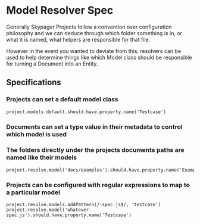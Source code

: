 # Model Resolver Spec

Generally Skypager Projects follow a convention over configuration philosophy and we can deduce through which folder something is in, or what it is named, what helpers are responsible for that file.

However in the event you wanted to deviate from this, resolvers can be used to help determine things like which Model class should be responsible for turning a Document into an Entity.

## Specifications

### Projects can set a default model class

```
project.models.default.should.have.property.name('Testcase')
```

### Documents can set a type value in their metadata to control which model is used

### The folders directly under the projects documents paths are named like their models 

```
project.resolve.model('docs/examples').should.have.property.name('Example')
```

### Projects can be configured with regular expressions to map to a particular model

```
project.resolve.models.addPattern(/-spec.js$/, 'testcase')
project.resolve.model('whatever-spec.js').should.have.property.name('Testcase')
```
